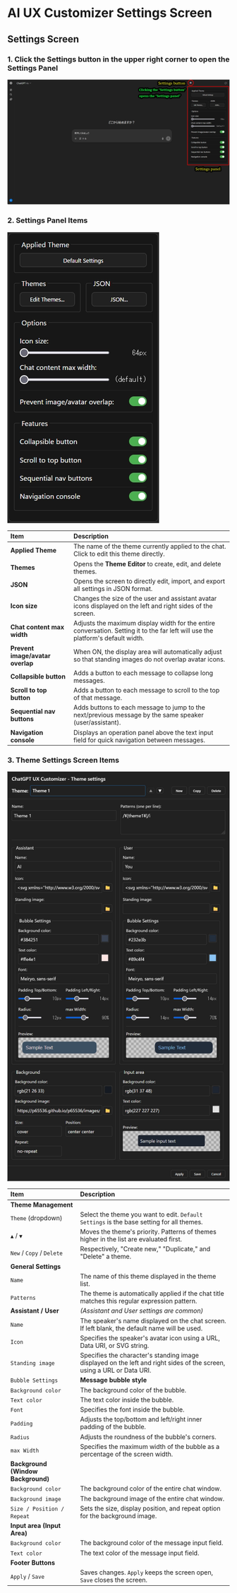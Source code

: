# AI UX Customizer Settings Screen

## Settings Screen

### 1. Click the Settings button in the upper right corner to open the Settings Panel

![Settings button](./images/aiux_settings_button.webp)

### 2. Settings Panel Items

![Settings Panel](./images/aiux_settings_panel.webp)

| Item | Description |
| :--- | :--- |
| **Applied Theme** | The name of the theme currently applied to the chat. Click to edit this theme directly. |
| **Themes** | Opens the **Theme Editor** to create, edit, and delete themes. |
| **JSON** | Opens the screen to directly edit, import, and export all settings in JSON format. |
| **Icon size** | Changes the size of the user and assistant avatar icons displayed on the left and right sides of the screen. |
| **Chat content max width** | Adjusts the maximum display width for the entire conversation. Setting it to the far left will use the platform's default width. |
| **Prevent image/avatar overlap** | When ON, the display area will automatically adjust so that standing images do not overlap avatar icons. |
| **Collapsible button** | Adds a button to each message to collapse long messages. |
| **Scroll to top button** | Adds a button to each message to scroll to the top of that message. |
| **Sequential nav buttons** | Adds buttons to each message to jump to the next/previous message by the same speaker (user/assistant). |
| **Navigation console** | Displays an operation panel above the text input field for quick navigation between messages. |

### 3. Theme Settings Screen Items

![Theme Editor](./images/aiux_theme_settings.webp)

| Item | Description |
| :--- | :--- |
| **Theme Management** | |
| `Theme` (dropdown) | Select the theme you want to edit. `Default Settings` is the base setting for all themes. |
| `▲` / `▼` | Moves the theme's priority. Patterns of themes higher in the list are evaluated first. |
| `New` / `Copy` / `Delete` | Respectively, "Create new," "Duplicate," and "Delete" a theme. |
| **General Settings** | |
| `Name` | The name of this theme displayed in the theme list. |
| `Patterns` | The theme is automatically applied if the chat title matches this regular expression pattern. |
| **Assistant / User** | *(Assistant and User settings are common)* |
| `Name` | The speaker's name displayed on the chat screen. If left blank, the default name will be used. |
| `Icon` | Specifies the speaker's avatar icon using a URL, Data URI, or SVG string. |
| `Standing image` | Specifies the character's standing image displayed on the left and right sides of the screen, using a URL or Data URI. |
| `Bubble Settings` | **Message bubble style** |
| `Background color` | The background color of the bubble. |
| `Text color` | The text color inside the bubble. |
| `Font` | Specifies the font inside the bubble. |
| `Padding` | Adjusts the top/bottom and left/right inner padding of the bubble. |
| `Radius` | Adjusts the roundness of the bubble's corners. |
| `max Width` | Specifies the maximum width of the bubble as a percentage of the screen width. |
| **Background (Window Background)** | |
| `Background color` | The background color of the entire chat window. |
| `Background image` | The background image of the entire chat window. |
| `Size / Position / Repeat` | Sets the size, display position, and repeat option for the background image. |
| **Input area (Input Area)** | |
| `Background color` | The background color of the message input field. |
| `Text color` | The text color of the message input field. |
| **Footer Buttons** | |
| `Apply` / `Save` | Saves changes. `Apply` keeps the screen open, `Save` closes the screen. |